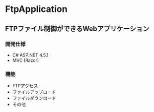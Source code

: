 # FtpApplication

## FTPファイル制御ができるWebアプリケーション

### 開発仕様
- C# ASP.NET 4.5.1
- MVC (Razor)

### 機能
- FTPアクセス
- ファイルアップロード
- ファイルダウンロード
- その他


